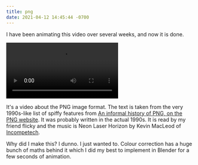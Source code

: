 ```yaml
---
title: png
date: 2021-04-12 14:45:44 -0700
---
```

I have been animating this video over several weeks, and now it is done.

<video src="/assets/png.mp4" controls><a href="/assets/png.mp4">Download video (13098580 bytes)</a> because your browser down't support the <code>video</code> element.</video>

It's a video about the PNG image format.
The text is taken from the very 1990s-like list of spiffy features from [An informal history of PNG, on the PNG website](http://www.libpng.org/pub/png/#history). It was probably written in the actual 1990s.
It is read by my friend flicky and the music is Neon Laser Horizon by Kevin MacLeod of [Incompetech](https://incompetech.com).

Why did I make this? I dunno. I just wanted to. Colour correction has a huge bunch of maths behind it which I did my best to implement in Blender for a few seconds of animation.

